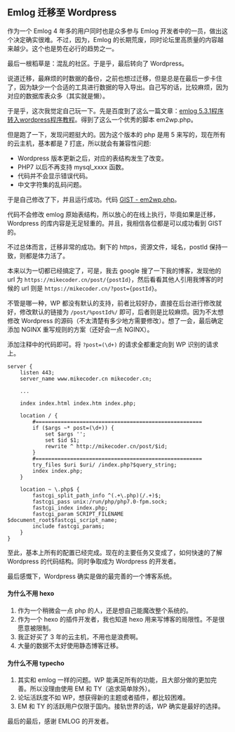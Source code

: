 Emlog 迁移至 Wordpress
---

作为一个 Emlog 4 年多的用户同时也是众多参与 Emlog 开发者中的一员，做出这个决定确实很难。不过，因为，Emlog 的长期荒废，同时论坛里高质量的内容越来越少。这个也是势在必行的趋势之一。

最后一根稻草是：混乱的社区。于是乎，最后转向了 Wordpress。

说道迁移，最麻烦的时数据的备份，之前也想过迁移，但是总是在最后一步卡住了，因为缺少一个合适的工具进行数据的导入导出。自己写的话，比较麻烦，因为对应的数据库表众多（其实就是懒）。

于是乎，这次我觉定自己玩一下。先是百度到了这么一篇文章：[emlog 5.3.1程序转入wordpress程序教程](https://www.1llo.cn/XinQi/325.html)。得到了这么一个优秀的脚本 em2wp.php。

但是跑了一下，发现问题挺大的。因为这个版本的 php 是用 5 来写的，现在所有的云主机，基本都是 7 打底，所以就会有兼容性问题:

+ Wordpress 版本更新之后，对应的表结构发生了改变。
+ PHP7 以后不再支持 mysql_xxxx 函数。
+ 代码并不会显示错误代码。
+ 中文字符集的乱码问题。

于是自己修改了下，并且运行成功。代码 [GIST - em2wp.php](https://gist.github.com/MikeCoder/c5c247186b1264851135d891fc10522e)。

代码不会修改 emlog 原始表结构，所以放心的在线上执行，毕竟如果是迁移，Wordpress 的库内容是无足轻重的。并且，我相信各位都是可以成功看到 GIST 的。

不过总体而言，迁移非常的成功。剩下的 https，资源文件，域名，postId 保持一致，则都是体力活了。

本来以为一切都已经搞定了，可是，我去 google 搜了一下我的博客，发现他的 url 为 `https://mikecoder.cn/post/{postId}`，然后看看其他人引用我博客的时候的 url 则是 `https://mikecoder.cn/?post={postId}`。

不管是哪一种，WP 都没有默认的支持，前者比较好办，直接在后台进行修改就好，修改默认的链接为 `/post/%postId%/` 即可，后者则是比较麻烦。因为不太想修改 Wordpress 的源码（不太清楚有多少地方需要修改）。想了一会，最后确定添加 NGINX 重写规则的方案（还好会一点 NGINX）。

添加注释中的代码即可。将 `?post=(\d+)` 的请求全都重定向到 WP 识别的请求上。

```
server {
    listen 443;
    server_name www.mikecoder.cn mikecoder.cn;

    ...

    index index.html index.htm index.php;

    location / {
        #=====================================================
        if ($args ~* post=(\d+)) {
            set $args '';
            set $id $1;
            rewrite ^ http://mikecoder.cn/post/$id;
        }
        #=====================================================
        try_files $uri $uri/ /index.php?$query_string;
        index index.php;
    }

    location ~ \.php$ {
        fastcgi_split_path_info ^(.+\.php)(/.+)$;
        fastcgi_pass unix:/run/php/php7.0-fpm.sock;
        fastcgi_index index.php;
        fastcgi_param SCRIPT_FILENAME $document_root$fastcgi_script_name;
        include fastcgi_params;
    }
}
```

至此，基本上所有的配置已经完成。现在的主要任务又变成了，如何快速的了解 Wordpress 的代码结构。同时争取成为 Wordpress 的开发者。

最后感慨下，Wordpress 确实是做的最完善的一个博客系统。

#### 为什么不用 hexo

1. 作为一个稍微会一点 php 的人，还是想自己能魔改整个系统的。
2. 作为一个 hexo 的插件开发者，我也知道 hexo 用来写博客的局限性。不是很愿意被限制。
3. 我正好买了 3 年的云主机，不用也是浪费啊。
4. 大量的数据不太好使用静态博客迁移。

#### 为什么不用 typecho

1. 其实和 emlog 一样的问题。WP 能满足所有的功能，且大部分做的更加完善。所以没理由使用 EM 和 TY（追求简单除外）。
2. 论坛活跃度不如 WP，想获得新的主题或者插件，都比较困难。
3. EM 和 TY 的活跃用户仅限于国内。接轨世界的话，WP 确实是最好的选择。

最后的最后，感谢 EMLOG 的开发者。
